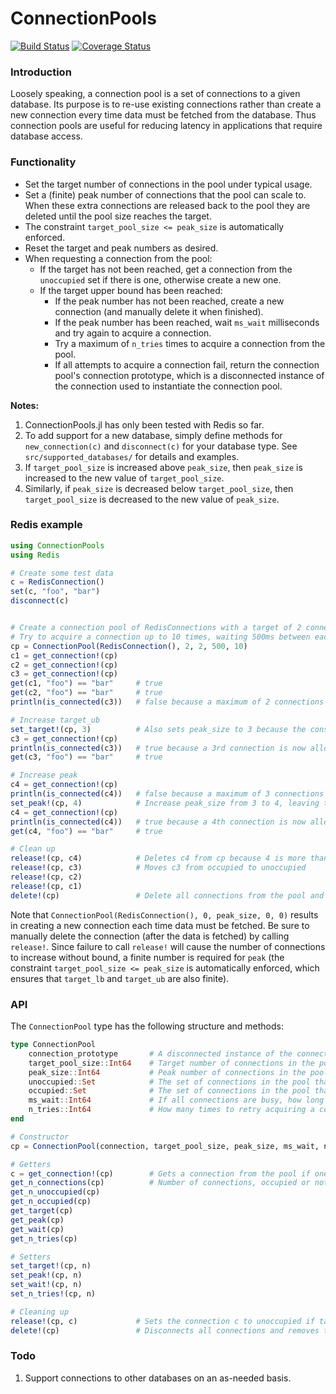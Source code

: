 # ConnectionPools

[![Build Status](https://travis-ci.org/JockLawrie/ConnectionPools.jl.svg?branch=master)](https://travis-ci.org/JockLawrie/ConnectionPools.jl)
[![Coverage Status](http://codecov.io/github/JockLawrie/ConnectionPools.jl/coverage.svg?branch=master)](http://codecov.io/github/JockLawrie/ConnectionPools.jl?branch=master)


### Introduction
Loosely speaking, a connection pool is a set of connections to a given database. Its purpose is to re-use existing connections rather than create a new connection every time data must be fetched from the database. Thus connection pools are useful for reducing latency in applications that require database access.


### Functionality
- Set the target number of connections in the pool under typical usage.
- Set a (finite) peak number of connections that the pool can scale to. When these extra connections are released back to the pool they are deleted until the pool size reaches the target.
- The constraint `target_pool_size <= peak_size` is automatically enforced.
- Reset the target and peak numbers as desired.
- When requesting a connection from the pool:
    - If the target has not been reached, get a connection from the `unoccupied` set if there is one, otherwise create a new one.
    - If the target upper bound has been reached:
        - If the peak number has not been reached, create a new connection (and manually delete it when finished).
        - If the peak number has been reached, wait `ms_wait` milliseconds and try again to acquire a connection.
        - Try a maximum of `n_tries` times to acquire a connection from the pool.
        - If all attempts to acquire a connection fail, return the connection pool's connection prototype, which is a disconnected instance of the connection used to instantiate the connection pool.


__Notes:__

1. ConnectionPools.jl has only been tested with Redis so far.
2. To add support for a new database, simply define methods for `new_connection(c)` and `disconnect(c)` for your database type. See `src/supported_databases/` for details and examples.
3. If `target_pool_size` is increased above `peak_size`, then `peak_size` is increased to the new value of `target_pool_size`. 
4. Similarly, if `peak_size` is decreased below `target_pool_size`, then `target_pool_size` is decreased to the new value of `peak_size`. 


### Redis example
```julia
using ConnectionPools
using Redis

# Create some test data
c = RedisConnection()
set(c, "foo", "bar")
disconnect(c)


# Create a connection pool of RedisConnections with a target of 2 connections and a peak of 2 connections.
# Try to acquire a connection up to 10 times, waiting 500ms between each try.
cp = ConnectionPool(RedisConnection(), 2, 2, 500, 10)
c1 = get_connection!(cp)
c2 = get_connection!(cp)
c3 = get_connection!(cp)
get(c1, "foo") == "bar"     # true
get(c2, "foo") == "bar"     # true
println(is_connected(c3))   # false because a maximum of 2 connections is allowed

# Increase target_ub
set_target!(cp, 3)          # Also sets peak_size to 3 because the constraint target_pool_size <= peak_size is enforced
c3 = get_connection!(cp)
println(is_connected(c3))   # true because a 3rd connection is now allowed
get(c3, "foo") == "bar"     # true

# Increase peak
c4 = get_connection!(cp)
println(is_connected(c4))   # false because a maximum of 3 connections is allowed
set_peak!(cp, 4)            # Increase peak_size from 3 to 4, leaving target_pool_size at 3
c4 = get_connection!(cp)
println(is_connected(c4))   # true because a 4th connection is now allowed
get(c4, "foo") == "bar"     # true

# Clean up
release!(cp, c4)            # Deletes c4 from cp because 4 is more than target_pool_size
release!(cp, c3)            # Moves c3 from occupied to unoccupied
release!(cp, c2)
release!(cp, c1)
delete!(cp)                 # Delete all connections from the pool and set target_pool_size and peak_size to 0. Requires get_n_occupied(cp) == 0.
```

Note that `ConnectionPool(RedisConnection(), 0, peak_size, 0, 0)` results in creating a new connection each time data must be fetched. Be sure to manually delete the connection (after the data is fetched) by calling `release!`. Since failure to call `release!` will cause the number of connections to increase without bound, a finite number is required for `peak` (the constraint `target_pool_size <= peak_size` is automatically enforced, which ensures that `target_lb` and `target_ub` are also finite).

### API
The `ConnectionPool` type has the following structure and methods:
```julia
type ConnectionPool
    connection_prototype       # A disconnected instance of the connection
    target_pool_size::Int64    # Target number of connections in the pool
    peak_size::Int64           # Peak number of connections in the pool 
    unoccupied::Set            # The set of connections in the pool that are not being used
    occupied::Set              # The set of connections in the pool that are being used
    ms_wait::Int64             # If all connections are busy, how long to wait (ms) before trying to connect again
    n_tries::Int64             # How many times to retry acquiring a connection
end

# Constructor
cp = ConnectionPool(connection, target_pool_size, peak_size, ms_wait, n_tries)

# Getters
c = get_connection!(cp)        # Gets a connection from the pool if one is available, else returns cp.connection_prototype
get_n_connections(cp)          # Number of connections, occupied or not
get_n_unoccupied(cp)
get_n_occupied(cp)
get_target(cp)
get_peak(cp)
get_wait(cp)
get_n_tries(cp)

# Setters
set_target!(cp, n)
set_peak!(cp, n)
set_wait!(cp, n)
set_n_tries!(cp, n)

# Cleaning up
release!(cp, c)             # Sets the connection c to unoccupied if target_pool_size is not exceeded, otherwise removes it from the pool
delete!(cp)                 # Disconnects all connections and removes them from the pool and sets target_pool_size and peak_size to 0
```

### Todo
1. Support connections to other databases on an as-needed basis.
